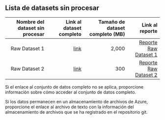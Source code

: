 ## Lista de datasets sin procesar


| Nombre del dataset sin procesar | Link al dataset completo   | Tamaño de dataset completo (MB)  | Link al reporte |
| ---:| ---: | ---: | ---: |
| Raw Dataset 1 | [link](link/to/full/dataset1) | 2,000 | [Reporte Raw Dataset 1](link/to/report1)|
| Raw Dataset 2 | [link](link/to/full/dataset2) | 300 | [Reporte Raw Dataset 2](link/to/report2)|

Si el enlace al conjunto de datos completo no se aplica, proporcione información sobre cómo acceder al conjunto de datos completo.

Si los datos permanecen en un almacenamiento de archivos de Azure, proporcione el enlace al archivo de texto con la información del almacenamiento de archivos que se ha registrado en el repositorio git.
